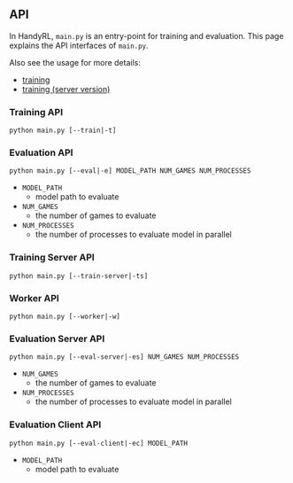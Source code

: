 ## API

In HandyRL, `main.py` is an entry-point for training and evaluation. This page explains the API interfaces of `main.py`.

Also see the usage for more details:
* [training](README.md)
* [training (server version)](docs/large_scale_training.md)


### Training API

```
python main.py [--train|-t]
```

### Evaluation API

```
python main.py [--eval|-e] MODEL_PATH NUM_GAMES NUM_PROCESSES
```

* `MODEL_PATH`
    * model path to evaluate
* `NUM_GAMES`
    * the number of games to evaluate
* `NUM_PROCESSES`
    * the number of processes to evaluate model in parallel

### Training Server API

```
python main.py [--train-server|-ts]
```

### Worker API

```
python main.py [--worker|-w]
```

### Evaluation Server API

```
python main.py [--eval-server|-es] NUM_GAMES NUM_PROCESSES
```

* `NUM_GAMES`
    * the number of games to evaluate
* `NUM_PROCESSES`
    * the number of processes to evaluate model in parallel

### Evaluation Client API

```
python main.py [--eval-client|-ec] MODEL_PATH
```

* `MODEL_PATH`
    * model path to evaluate
